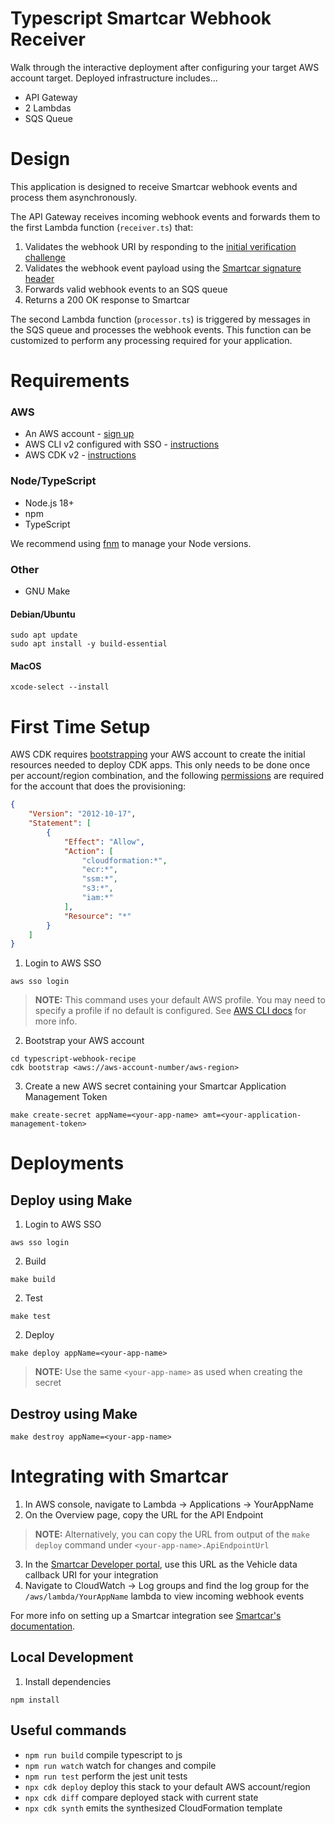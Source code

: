 # Typescript Smartcar Webhook Receiver
Walk through the interactive deployment after configuring your target AWS account target.
Deployed infrastructure includes...
 * API Gateway 
 * 2 Lambdas
 * SQS Queue

# Design
This application is designed to receive Smartcar webhook events and process them asynchronously. 

The API Gateway receives incoming webhook events and forwards them to the first Lambda function (`receiver.ts`) that:
1. Validates the webhook URI by responding to the [initial verification challenge](https://smartcar.com/docs/integrations/webhooks/callback-verification)
2. Validates the webhook event payload using the [Smartcar signature header](https://smartcar.com/docs/integrations/webhooks/payload-verification)
3. Forwards valid webhook events to an SQS queue
4. Returns a 200 OK response to Smartcar

The second Lambda function (`processor.ts`) is triggered by messages in the SQS queue and processes the webhook events.
This function can be customized to perform any processing required for your application.

# Requirements
### AWS
* An AWS account - [sign up](https://signin.aws.amazon.com/signup?request_type=register)
* AWS CLI v2 configured with SSO - [instructions](https://docs.aws.amazon.com/cli/latest/userguide/getting-started-install.html)
* AWS CDK v2 - [instructions](https://docs.aws.amazon.com/cdk/v2/guide/getting-started.html)

### Node/TypeScript
* Node.js 18+ 
* npm
* TypeScript

We recommend using [fnm](https://github.com/Schniz/fnm?tab=readme-ov-file#installation) to manage your Node versions.

### Other
* GNU Make

#### Debian/Ubuntu
```
sudo apt update
sudo apt install -y build-essential
```

#### MacOS
```
xcode-select --install
```

# First Time Setup

AWS CDK requires [bootstrapping](https://docs.aws.amazon.com/cdk/v2/guide/bootstrapping-env.html) your AWS account to create the initial resources needed to deploy CDK apps.
This only needs to be done once per account/region combination, and the following [permissions](https://docs.aws.amazon.com/cdk/v2/guide/bootstrapping-env.html#bootstrapping-env-permissions) are required for the account that does the provisioning:

```json
{
    "Version": "2012-10-17",		 	 	 
    "Statement": [
        {
            "Effect": "Allow",
            "Action": [
                "cloudformation:*",
                "ecr:*",
                "ssm:*",
                "s3:*",
                "iam:*"
            ],
            "Resource": "*"
        }
    ]
}
```

1. Login to AWS SSO
```
aws sso login
```

> **__NOTE:__** This command uses your default AWS profile. You may need to specify a profile if no default is configured. See [AWS CLI docs](https://docs.aws.amazon.com/cli/latest/userguide/cli-configure-sso.html) for more info.


2. Bootstrap your AWS account
```
cd typescript-webhook-recipe
cdk bootstrap <aws://aws-account-number/aws-region>
```

3. Create a new AWS secret containing your Smartcar Application Management Token
```
make create-secret appName=<your-app-name> amt=<your-application-management-token>
```

# Deployments

## Deploy using Make
1. Login to AWS SSO
```
aws sso login
```


2. Build
```
make build
```

2. Test
```
make test
```

2. Deploy
```
make deploy appName=<your-app-name>
```
> **__NOTE:__** Use the same `<your-app-name>` as used when creating the secret

## Destroy using Make
```
make destroy appName=<your-app-name>
```

# Integrating with Smartcar
1. In AWS console, navigate to Lambda -> Applications -> YourAppName
2. On the Overview page, copy the URL for the API Endpoint
> **__NOTE:__** Alternatively, you can copy the URL from output of the `make deploy` command under `<your-app-name>.ApiEndpointUrl`
3. In the [Smartcar Developer portal](https://dashboard.smartcar.com/), use this URL as the Vehicle data callback URI for your integration
4. Navigate to CloudWatch -> Log groups and find the log group for the `/aws/lambda/YourAppName` lambda to view incoming webhook events

For more info on setting up a Smartcar integration see [Smartcar's documentation](https://smartcar.com/docs/integrations/webhooks/overview).


## Local Development
1. Install dependencies
```
npm install
```

## Useful commands

* `npm run build`   compile typescript to js
* `npm run watch`   watch for changes and compile
* `npm run test`    perform the jest unit tests
* `npx cdk deploy`  deploy this stack to your default AWS account/region
* `npx cdk diff`    compare deployed stack with current state
* `npx cdk synth`   emits the synthesized CloudFormation template
